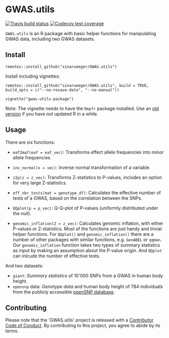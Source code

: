 
# GWAS.utils

<!-- badges: start -->
[![Travis build status](https://travis-ci.org/sinarueeger/GWAS.utils.svg?branch=master)](https://travis-ci.org/sinarueeger/GWAS.utils)
[![Codecov test coverage](https://codecov.io/gh/sinarueeger/GWAS.utils/branch/master/graph/badge.svg)](https://codecov.io/gh/sinarueeger/GWAS.utils?branch=master)
<!-- badges: end -->
  
`GWAS.utils` is an R package with basic helper functions for manipulating GWAS data, including two GWAS datasets. 

## Install

```
remotes::install_github("sinarueeger/GWAS.utils")
```



Install including vignettes: 

```
remotes::install_github("sinarueeger/GWAS.utils", build = TRUE, 
build_opts = c("--no-resave-data", "--no-manual"))

vignette("gwas-utils-package")
```

Note: The vignette needs to have the `Rmpfr` package installed. Use an [old version](https://stackoverflow.com/a/48784649/11256920) if you have not updated R in a while.

## Usage

There are six functions: 

- `eaf2maf(eaf = eaf_vec)`: Transforms effect allele frequencies into minor allele frequencies. 

- `inv_normal(x = vec)`: Inverse normal transformation of a variable.

- `z2p(z = z_vec)`: Transforms Z-statistics to P-values, includes an option for very large Z-statistics. 

- `eff_nbr_tests(mat = genotype_df)`: Calculates the effective number of tests of a GWAS, based on the correlation between the SNPs. 

- `QQplot(p = p_vec)`: Q-Q-plot of P-values (uniformly distributed under the null). 

- `genomic_inflation(Z = z_vec)`: Calculates genomic inflation, with either P-values or Z-statistics. 
Most of the functions are just handy and trivial helper functions. For `QQplot()` and `genomic_inflation()` there are a number of other packages with similar functions, e.g. `GenABEL` or `qqman`. Our `genomic_inflation` function takes two types of summary statistics as input by making an assumption about the P-value origin. And `QQplot` can inlcude the number of effective tests. 


And two datasets:

- `giant`: _Summary statistics_ of 10'000 SNPs from a GWAS in human body height.
- `opensnp` data: _Genotype data_ and human body height of 784 individuals from the publicly accessible [openSNP database](http://opensnp.org/snps). 


## Contributing

Please note that the 'GWAS.utils' project is released with a [Contributor Code of Conduct](CODE_OF_CONDUCT.md). By contributing to this project, you agree to abide by its terms.
